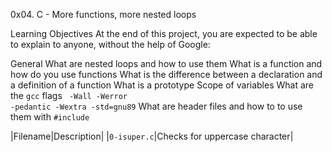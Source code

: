 0x04. C - More functions, more nested loops

Learning Objectives
At the end of this project, you are expected to be able to explain to anyone, without the help of Google:

General
What are nested loops and how to use them
What is a function and how do you use functions
What is the difference between a declaration and a definition of a function
What is a prototype
Scope of variables
What are the <code>gcc</code> flags <code> -Wall -Werror -pedantic -Wextra -std=gnu89</code>
What are header files and how to to use them with <code>#include</code>


|Filename|Description|
|<code>0-isuper.c</code>|Checks for uppercase character|
